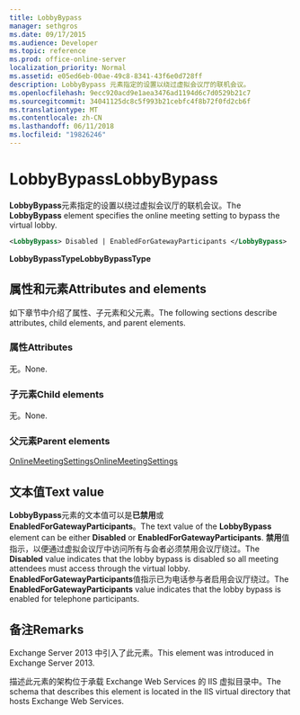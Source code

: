 ```yaml
---
title: LobbyBypass
manager: sethgros
ms.date: 09/17/2015
ms.audience: Developer
ms.topic: reference
ms.prod: office-online-server
localization_priority: Normal
ms.assetid: e05ed6eb-00ae-49c8-8341-43f6e0d728ff
description: LobbyBypass 元素指定的设置以绕过虚拟会议厅的联机会议。
ms.openlocfilehash: 9ecc920acd9e1aea3476ad1194d6c7d0529b21c7
ms.sourcegitcommit: 34041125dc8c5f993b21cebfc4f8b72f0fd2cb6f
ms.translationtype: MT
ms.contentlocale: zh-CN
ms.lasthandoff: 06/11/2018
ms.locfileid: "19826246"
---
```

# <a name="lobbybypass"></a><span data-ttu-id="c6671-103">LobbyBypass</span><span class="sxs-lookup"><span data-stu-id="c6671-103">LobbyBypass</span></span>

<span data-ttu-id="c6671-104">**LobbyBypass**元素指定的设置以绕过虚拟会议厅的联机会议。</span><span class="sxs-lookup"><span data-stu-id="c6671-104">The **LobbyBypass** element specifies the online meeting setting to bypass the virtual lobby.</span></span> 
  
```XML
<LobbyBypass> Disabled | EnabledForGatewayParticipants </LobbyBypass>
```

 <span data-ttu-id="c6671-105">**LobbyBypassType**</span><span class="sxs-lookup"><span data-stu-id="c6671-105">**LobbyBypassType**</span></span>
## <a name="attributes-and-elements"></a><span data-ttu-id="c6671-106">属性和元素</span><span class="sxs-lookup"><span data-stu-id="c6671-106">Attributes and elements</span></span>

<span data-ttu-id="c6671-107">如下章节中介绍了属性、子元素和父元素。</span><span class="sxs-lookup"><span data-stu-id="c6671-107">The following sections describe attributes, child elements, and parent elements.</span></span>
  
### <a name="attributes"></a><span data-ttu-id="c6671-108">属性</span><span class="sxs-lookup"><span data-stu-id="c6671-108">Attributes</span></span>

<span data-ttu-id="c6671-109">无。</span><span class="sxs-lookup"><span data-stu-id="c6671-109">None.</span></span>
  
### <a name="child-elements"></a><span data-ttu-id="c6671-110">子元素</span><span class="sxs-lookup"><span data-stu-id="c6671-110">Child elements</span></span>

<span data-ttu-id="c6671-111">无。</span><span class="sxs-lookup"><span data-stu-id="c6671-111">None.</span></span>
  
### <a name="parent-elements"></a><span data-ttu-id="c6671-112">父元素</span><span class="sxs-lookup"><span data-stu-id="c6671-112">Parent elements</span></span>

[<span data-ttu-id="c6671-113">OnlineMeetingSettings</span><span class="sxs-lookup"><span data-stu-id="c6671-113">OnlineMeetingSettings</span></span>](onlinemeetingsettings.md)
  
## <a name="text-value"></a><span data-ttu-id="c6671-114">文本值</span><span class="sxs-lookup"><span data-stu-id="c6671-114">Text value</span></span>

<span data-ttu-id="c6671-115">**LobbyBypass**元素的文本值可以是**已禁用**或**EnabledForGatewayParticipants**。</span><span class="sxs-lookup"><span data-stu-id="c6671-115">The text value of the **LobbyBypass** element can be either **Disabled** or **EnabledForGatewayParticipants**.</span></span> <span data-ttu-id="c6671-116">**禁用**值指示，以便通过虚拟会议厅中访问所有与会者必须禁用会议厅绕过。</span><span class="sxs-lookup"><span data-stu-id="c6671-116">The **Disabled** value indicates that the lobby bypass is disabled so all meeting attendees must access through the virtual lobby.</span></span> <span data-ttu-id="c6671-117">**EnabledForGatewayParticipants**值指示已为电话参与者启用会议厅绕过。</span><span class="sxs-lookup"><span data-stu-id="c6671-117">The **EnabledForGatewayParticipants** value indicates that the lobby bypass is enabled for telephone participants.</span></span> 
  
## <a name="remarks"></a><span data-ttu-id="c6671-118">备注</span><span class="sxs-lookup"><span data-stu-id="c6671-118">Remarks</span></span>

<span data-ttu-id="c6671-119">Exchange Server 2013 中引入了此元素。</span><span class="sxs-lookup"><span data-stu-id="c6671-119">This element was introduced in Exchange Server 2013.</span></span>
  
<span data-ttu-id="c6671-120">描述此元素的架构位于承载 Exchange Web Services 的 IIS 虚拟目录中。</span><span class="sxs-lookup"><span data-stu-id="c6671-120">The schema that describes this element is located in the IIS virtual directory that hosts Exchange Web Services.</span></span>
  

